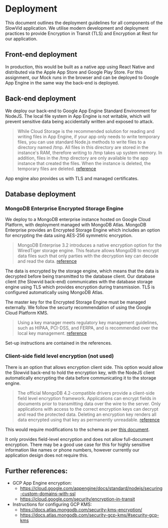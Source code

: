# Deployment

This document outlines the deployment guidelines for all components of the SlowVid application.
We utilise modern development and deployment practices to provide Encryption in Transit (TLS) and Encryption at Rest for our application.

## Front-end deployment

In production, this would be built as a native app using React Native and distributed via the Apple App Store and Google Play Store.
For this assignment, our Mock runs in the browser and can be deployed to Google App Engine in the same way the back-end is deployed.

## Back-end deployment

We deploy our back-end to Google App Engine Standard Environment for NodeJS.
The local file system in App Engine is not writable, which will prevent sensitive data being accidentally written and exposed to attack.

> While Cloud Storage is the recommended solution for reading and writing files in App Engine, if your app only needs to write temporary files, you can use standard Node.js methods to write files to a directory named /tmp.
> All files in this directory are stored in the instance's RAM, therefore writing to /tmp takes up system memory. In addition, files in the /tmp directory are only available to the app instance that created the files. When the instance is deleted, the temporary files are deleted. [reference](https://cloud.google.com/appengine/docs/standard/nodejs/using-temp-files)

App engine also provides us with TLS and managed certificates.

## Database deployment

### MongoDB Enterprise Encrypted Storage Engine

We deploy to a MongoDB enterprise instance hosted on Google Cloud Platform, with deployment managed with MongoDB Atlas.
MongoDB Enterprise provides an Encrypted Storage Engine which includes an option for encrypting the data using AES-256 symmetric encryption.

> MongoDB Enterprise 3.2 introduces a native encryption option for the WiredTiger storage engine. This feature allows MongoDB to encrypt data files such that only parties with the decryption key can decode and read the data. [reference](https://docs.mongodb.com/manual/core/security-encryption-at-rest/)

The data is encrypted by the storage engine, which means that the data is decrypted before being transmitted to the database client. Our database client (the Slowvid back-end) communicates with the database storage engine using TLS which provides encryption during transmission. TLS is configured automatically using MongoDB Atlas.

The master key for the Encrypted Storage Engine must be managed externally. We follow the securty recommendation of using the Google Cloud Platform KMS.

> Using a key manager meets regulatory key management guidelines, such as HIPAA, PCI-DSS, and FERPA, and is recommended over the local key management. [reference](https://docs.mongodb.com/manual/tutorial/configure-encryption/)

Set-up instructions are contained in the references.

### Client-side field level encryption (not used)

There is an option that allows encryption client side.
This option would allow the Slowvid back-end to hold the encryption key, with the NodeJS client automatically encrypting the data before communicating it to the storage engine.

> The official MongoDB 4.2-compatible drivers provide a client-side field level encryption framework. Applications can encrypt fields in documents prior to transmitting data over the wire to the server. Only applications with access to the correct encryption keys can decrypt and read the protected data. Deleting an encryption key renders all data encrypted using that key as permanently unreadable. [reference](https://docs.mongodb.com/manual/core/security-client-side-encryption/)

This would require modifications to the schema as per [this document](https://docs.mongodb.com/manual/reference/security-client-side-automatic-json-schema/#field-level-encryption-json-schema).

It only provides field-level encryption and does not allow full-document encryption. There may be a good use case for this for highly sensitive information like names or phone numbers, however currently our application design does not require this.

## Further references:

- GCP App Engine encryption:
  - https://cloud.google.com/appengine/docs/standard/nodejs/securing-custom-domains-with-ssl
  - https://cloud.google.com/security/encryption-in-transit
- Instructions for configuring GCP KMS:
  - https://docs.atlas.mongodb.com/security-kms-encryption/
  - https://docs.atlas.mongodb.com/security-gcp-kms/#security-gcp-kms
